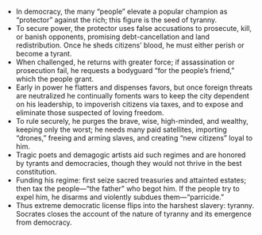 - In democracy, the many “people” elevate a popular champion as “protector” against the rich; this figure is the seed of tyranny.
- To secure power, the protector uses false accusations to prosecute, kill, or banish opponents, promising debt-cancellation and land redistribution. Once he sheds citizens’ blood, he must either perish or become a tyrant.
- When challenged, he returns with greater force; if assassination or prosecution fail, he requests a bodyguard “for the people’s friend,” which the people grant.
- Early in power he flatters and dispenses favors, but once foreign threats are neutralized he continually foments wars to keep the city dependent on his leadership, to impoverish citizens via taxes, and to expose and eliminate those suspected of loving freedom.
- To rule securely, he purges the brave, wise, high-minded, and wealthy, keeping only the worst; he needs many paid satellites, importing “drones,” freeing and arming slaves, and creating “new citizens” loyal to him.
- Tragic poets and demagogic artists aid such regimes and are honored by tyrants and democracies, though they would not thrive in the best constitution.
- Funding his regime: first seize sacred treasuries and attainted estates; then tax the people—“the father” who begot him. If the people try to expel him, he disarms and violently subdues them—“parricide.”
- Thus extreme democratic license flips into the harshest slavery: tyranny. Socrates closes the account of the nature of tyranny and its emergence from democracy.